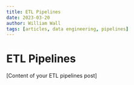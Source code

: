 ```yaml
---
title: ETL Pipelines
date: 2023-03-20
author: William Wall
tags: [articles, data engineering, pipelines]
---
```


# ETL Pipelines

[Content of your ETL pipelines post] 